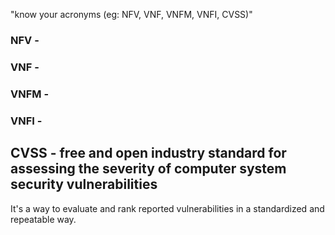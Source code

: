"know your acronyms (eg: NFV, VNF, VNFM, VNFI, CVSS)"

### NFV - 

### VNF - 

### VNFM - 

### VNFI - 

## CVSS - free and open industry standard for assessing the severity of computer system security vulnerabilities
It's a way to evaluate and rank reported vulnerabilities in a standardized and repeatable way.
